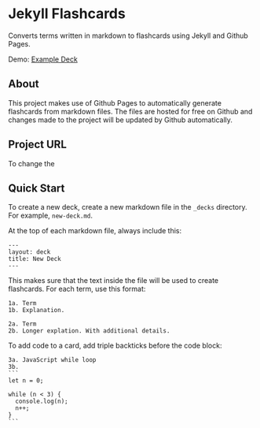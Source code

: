# Jekyll Flashcards

Converts terms written in markdown to flashcards using Jekyll and Github Pages.

Demo: [Example Deck](https://raisingexceptions.com/jekyll-flashcards/)

## About

This project makes use of Github Pages to automatically generate flashcards from markdown files. The files are hosted for free on Github and changes made to the project will be updated by Github automatically.

## Project URL

To change the 

## Quick Start

To create a new deck, create a new markdown file in the `_decks` directory. For example, `new-deck.md`.

At the top of each markdown file, always include this:

```
---
layout: deck
title: New Deck
---
```

This makes sure that the text inside the file will be used to create flashcards. For each term, use this format:

```
1a. Term
1b. Explanation.

2a. Term
2b. Longer explation. With additional details.
```

To add code to a card, add triple backticks before the code block:

````
3a. JavaScript while loop
3b.
```
let n = 0;

while (n < 3) {
  console.log(n);
  n++;
}
```
````